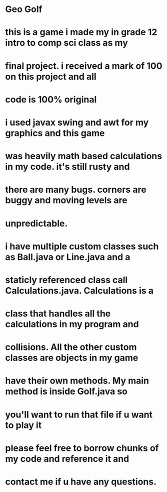 # Geo Golf

# this is a game i made my in grade 12 intro to comp sci class as my
# final project. i received a mark of 100 on this project and all 
# code is 100% original

# i used javax swing and awt for my graphics and this game
# was heavily math based calculations in my code. it's still rusty and 
# there are many bugs. corners are buggy and moving levels are
# unpredictable. 

# i have multiple custom classes such as Ball.java or Line.java and a
# staticly referenced class call Calculations.java. Calculations is a
# class that handles all the calculations in my program and
# collisions. All the other custom classes are objects in my game
# have their own methods. My main method is inside Golf.java so
# you'll want to run that file if u want to play it

# please feel free to borrow chunks of my code and reference it and
# contact me if u have any questions.

